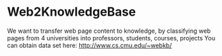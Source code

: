 # Web2KnowledgeBase
We want to transfer web page content to knowledge, by classifying web pages from 4 universities into professors, students, courses, projects
You can obtain data set here: http://www.cs.cmu.edu/~webkb/